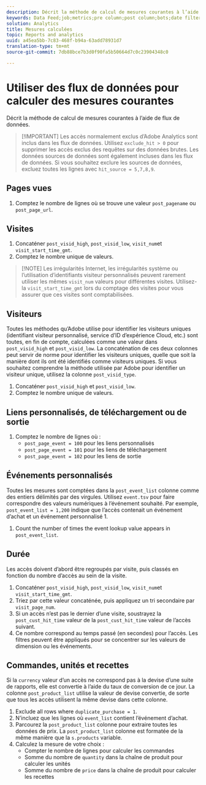 ```yaml
---
description: Décrit la méthode de calcul de mesures courantes à l’aide de flux de données.
keywords: Data Feed;job;metrics;pre column;post column;bots;date filtering;event string;common;formulas
solution: Analytics
title: Mesures calculées
topic: Reports and analytics
uuid: a45ea5bb-7c83-468f-b94a-63add78931d7
translation-type: tm+mt
source-git-commit: 7db88bce7b3d0f90fa5b50664d7c0c23904348c0

---
```



# Utiliser des flux de données pour calculer des mesures courantes

Décrit la méthode de calcul de mesures courantes à l’aide de flux de données.

> [!IMPORTANT] Les accès normalement exclus d’Adobe Analytics sont inclus dans les flux de données. Utilisez `exclude_hit > 0` pour supprimer les accès exclus des requêtes sur des données brutes. Les données sources de données sont également incluses dans les flux de données. Si vous souhaitez exclure les sources de données, excluez toutes les lignes avec `hit_source = 5,7,8,9`.

## Pages vues

1. Comptez le nombre de lignes où se trouve une valeur `post_pagename` ou `post_page_url`.

## Visites

1. Concaténer `post_visid_high`, `post_visid_low`, `visit_num`et `visit_start_time_gmt`.
1. Comptez le nombre unique de valeurs.

> [!NOTE] Les irrégularités Internet, les irrégularités système ou l’utilisation d’identifiants visiteur personnalisés peuvent rarement utiliser les mêmes `visit_num` valeurs pour différentes visites. Utilisez-la `visit_start_time_gmt` lors du comptage des visites pour vous assurer que ces visites sont comptabilisées.

## Visiteurs

Toutes les méthodes qu’Adobe utilise pour identifier les visiteurs uniques (identifiant visiteur personnalisé, service d’ID d’expérience Cloud, etc.) sont toutes, en fin de compte, calculées comme une valeur dans `post_visid_high` et `post_visid_low`. La concaténation de ces deux colonnes peut servir de norme pour identifier les visiteurs uniques, quelle que soit la manière dont ils ont été identifiés comme visiteurs uniques. Si vous souhaitez comprendre la méthode utilisée par Adobe pour identifier un visiteur unique, utilisez la colonne `post_visid_type`.

1. Concaténer `post_visid_high` et `post_visid_low`.
2. Comptez le nombre unique de valeurs.

## Liens personnalisés, de téléchargement ou de sortie

1. Comptez le nombre de lignes où :
   * `post_page_event = 100` pour les liens personnalisés
   * `post_page_event = 101` pour les liens de téléchargement
   * `post_page_event = 102` pour les liens de sortie

## Événements personnalisés

Toutes les mesures sont comptées dans la `post_event_list` colonne comme des entiers délimités par des virgules. Utilisez `event.tsv` pour faire correspondre des valeurs numériques à l’événement souhaité. Par exemple, `post_event_list = 1,200` indique que l’accès contenait un événement d’achat et un événement personnalisé 1.

1. Count the number of times the event lookup value appears in `post_event_list`.

## Durée

Les accès doivent d’abord être regroupés par visite, puis classés en fonction du nombre d’accès au sein de la visite.

1. Concaténer `post_visid_high`, `post_visid_low`, `visit_num`et `visit_start_time_gmt`.
2. Triez par cette valeur concaténée, puis appliquez un tri secondaire par `visit_page_num`.
3. Si un accès n’est pas le dernier d’une visite, soustrayez la `post_cust_hit_time` valeur de la `post_cust_hit_time` valeur de l’accès suivant.
4. Ce nombre correspond au temps passé (en secondes) pour l’accès. Les filtres peuvent être appliqués pour se concentrer sur les valeurs de dimension ou les événements.

## Commandes, unités et recettes

Si la `currency` valeur d’un accès ne correspond pas à la devise d’une suite de rapports, elle est convertie à l’aide du taux de conversion de ce jour. La colonne `post_product_list` utilise la valeur de devise convertie, de sorte que tous les accès utilisent la même devise dans cette colonne.

1. Exclude all rows where `duplicate_purchase = 1`.
2. N’incluez que les lignes où `event_list` contient l’événement d’achat.
3. Parcourez la `post_product_list` colonne pour extraire toutes les données de prix. La `post_product_list` colonne est formatée de la même manière que la `s.products` variable.
4. Calculez la mesure de votre choix :
   * Compter le nombre de lignes pour calculer les commandes
   * Somme du nombre de `quantity` dans la chaîne de produit pour calculer les unités
   * Somme du nombre de `price` dans la chaîne de produit pour calculer les recettes
